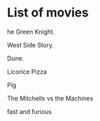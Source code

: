 
# List of movies

he Green Knight.

West Side Story. 

Dune.

Licorice Pizza

Pig

The Mitchells vs the Machines

fast and furious
